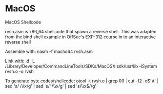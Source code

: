 # MacOS
MacOS Shellcode

rvsh.asm is x86_64 shellcode that spawn a reverse shell. This was adapted from the bind shell example in OffSec's EXP-312 course in to an interactive reverse shell

Assemble with: nasm -f macho64 rvsh.asm

Link with: ld -L /Library/Developer/CommandLineTools/SDKs/MacOSX.sdk/usr/lib -lSystem rvsh.o -o rvsh

To generate byte codes\shellcode: otool -t rvsh.o | grep 00 | cut -f2 -d$'\t' | sed 's/ /\\x/g' | sed 's/^/\\x/g' | sed 's/\\x$//g'
